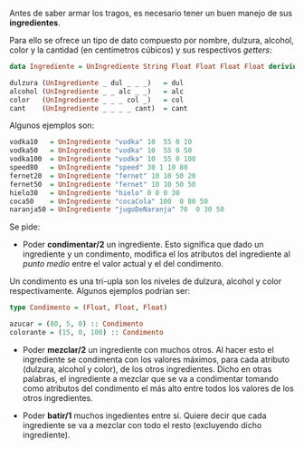 Antes de saber armar los tragos, es necesario tener un buen manejo de sus **ingredientes**. 

Para ello se ofrece un tipo de dato compuesto por nombre, dulzura, alcohol, color y la cantidad (en centímetros cúbicos) y sus respectivos _getters_:

```Haskell
data Ingrediente = UnIngrediente String Float Float Float Float deriving (Show,Eq)

dulzura (UnIngrediente _ dul _ _ _)   = dul
alcohol (UnIngrediente _ _ alc _ _)   = alc
color   (UnIngrediente _ _ _ col _)   = col
cant    (UnIngrediente _ _ _ _ cant)  = cant
```

Algunos ejemplos son:

```Haskell
vodka10   = UnIngrediente "vodka" 10  55 0 10
vodka50   = UnIngrediente "vodka" 10  55 0 50
vodka100  = UnIngrediente "vodka" 10  55 0 100
speed80   = UnIngrediente "speed" 30 1 10 80
fernet20  = UnIngrediente "fernet" 10 10 50 20
fernet50  = UnIngrediente "fernet" 10 10 50 50
hielo30   = UnIngrediente "hielo" 0 0 0 30
coca50    = UnIngrediente "cocaCola" 100  0 80 50
naranja50 = UnIngrediente "jugoDeNaranja" 70  0 30 50
```

Se pide:

- Poder **condimentar/2** un ingrediente. Esto significa que dado un ingrediente y un condimento, modifica el los atributos del ingrediente al _punto medio_ entre el valor actual y el del condimento.

Un condimento es una tri-upla son los niveles de dulzura, alcohol y color respectivamente. Algunos ejemplos podrían ser:

```Haskell
type Condimento = (Float, Float, Float)

azucar = (80, 5, 0) :: Condimento
colorante = (15, 0, 100) :: Condimento
```

- Poder **mezclar/2** un ingrediente con muchos otros. Al hacer esto el ingrediente se condimenta con los valores máximos, para cada atributo (dulzura, alcohol y color), de los otros ingredientes. Dicho en otras palabras, el ingrediente a mezclar que se va a condimentar tomando como atributos del condimento el más alto entre todos los valores de los otros ingredientes.

- Poder **batir/1** muchos ingedientes entre sí. Quiere decir que cada ingrediente se va a mezclar con todo el resto (excluyendo dicho ingrediente).

